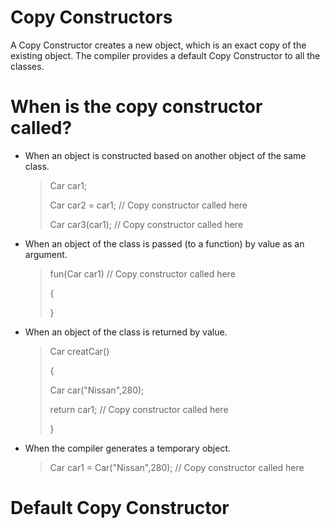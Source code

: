# Copy Constructors
A Copy Constructor creates a new object, which is an exact copy of the existing object. The compiler provides a default Copy Constructor to all the classes.


# When is the copy constructor called?
- When an object is constructed based on another object of the same class. 
    > Car car1;
    >
    > Car car2 = car1;  // Copy constructor called here
    >
    > Car car3(car1);   // Copy constructor called here

- When an object of the class is passed (to a function) by value as an argument. 
    > fun(Car car1)   // Copy constructor called here
    >
    > {
    > 
    > }
- When an object of the class is returned by value. 
    > Car creatCar()
    >
    > {
    >
    > Car car("Nissan",280);
    >
    > return car1;   // Copy constructor called here
    >
    > }
- When the compiler generates a temporary object.
    > Car car1 = Car("Nissan",280);   // Copy constructor called here


# Default Copy Constructor
